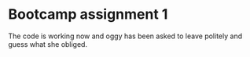 
# Bootcamp assignment 1

The code is working now and oggy has been asked to leave politely and guess what she obliged.

